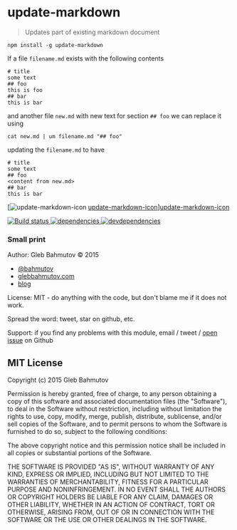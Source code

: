 # update-markdown

> Updates part of existing markdown document

    npm install -g update-markdown

If a file `filename.md` exists with the following contents

    # title
    some text
    ## foo
    this is foo
    ## bar
    this is bar

and another file `new.md` with new text for section `## foo` we can replace it using

    cat new.md | um filename.md "## foo"

updating the `filename.md` to have

    # title
    some text
    ## foo
    <content from new.md>
    ## bar
    this is bar

[![update-markdown-icon] [update-markdown-icon]][update-markdown-icon]

[![Build status][update-markdown-ci-image] ][update-markdown-ci-url]
[![dependencies][update-markdown-dependencies-image] ][update-markdown-dependencies-url]
[![devdependencies][update-markdown-devdependencies-image] ][update-markdown-devdependencies-url]

### Small print

Author: Gleb Bahmutov &copy; 2015

+ [@bahmutov](https://twitter.com/bahmutov)
+ [glebbahmutov.com](http://glebbahmutov.com)
+ [blog](http://glebbahmutov.com/blog/)

License: MIT - do anything with the code, but don't blame me if it does not work.

Spread the word: tweet, star on github, etc.

Support: if you find any problems with this module, email / tweet /
[open issue](https://github.com/bahmutov/update-markdown/issues) on Github

## MIT License

Copyright (c) 2015 Gleb Bahmutov

Permission is hereby granted, free of charge, to any person
obtaining a copy of this software and associated documentation
files (the "Software"), to deal in the Software without
restriction, including without limitation the rights to use,
copy, modify, merge, publish, distribute, sublicense, and/or sell
copies of the Software, and to permit persons to whom the
Software is furnished to do so, subject to the following
conditions:

The above copyright notice and this permission notice shall be
included in all copies or substantial portions of the Software.

THE SOFTWARE IS PROVIDED "AS IS", WITHOUT WARRANTY OF ANY KIND,
EXPRESS OR IMPLIED, INCLUDING BUT NOT LIMITED TO THE WARRANTIES
OF MERCHANTABILITY, FITNESS FOR A PARTICULAR PURPOSE AND
NONINFRINGEMENT. IN NO EVENT SHALL THE AUTHORS OR COPYRIGHT
HOLDERS BE LIABLE FOR ANY CLAIM, DAMAGES OR OTHER LIABILITY,
WHETHER IN AN ACTION OF CONTRACT, TORT OR OTHERWISE, ARISING
FROM, OUT OF OR IN CONNECTION WITH THE SOFTWARE OR THE USE OR
OTHER DEALINGS IN THE SOFTWARE.

[update-markdown-icon]: https://nodei.co/npm/update-markdown.png?downloads=true
[update-markdown-url]: https://npmjs.org/package/update-markdown
[update-markdown-ci-image]: https://travis-ci.org/bahmutov/update-markdown.svg?branch=master
[update-markdown-ci-url]: https://travis-ci.org/bahmutov/update-markdown
[update-markdown-dependencies-image]: https://david-dm.org/bahmutov/update-markdown.svg
[update-markdown-dependencies-url]: https://david-dm.org/bahmutov/update-markdown
[update-markdown-devdependencies-image]: https://david-dm.org/bahmutov/update-markdown/dev-status.svg
[update-markdown-devdependencies-url]: https://david-dm.org/bahmutov/update-markdown#info=devDependencies


